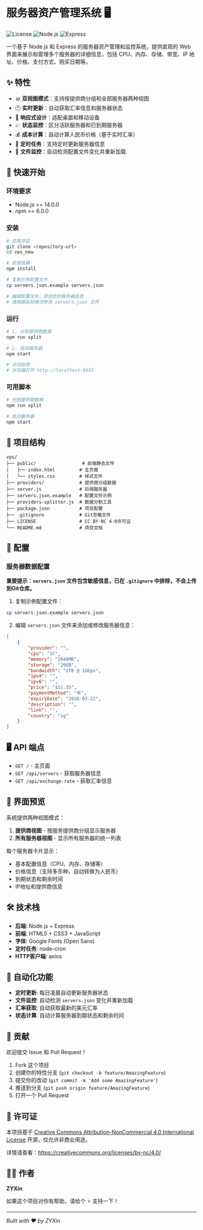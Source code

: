 <!--
 * @Author: ZYXin
 * @Date: 2025-03-18 15:41:01
 * @LastEditTime: 2025-07-19 15:28:37
 * @FilePath: /vps_new/README.md
-->
# 服务器资产管理系统 🖥️

![License](https://img.shields.io/badge/license-CC%20BY--NC%204.0-blue.svg)
![Node.js](https://img.shields.io/badge/node.js-v14+-green.svg)
![Express](https://img.shields.io/badge/express-^4.17.1-lightgrey.svg)

一个基于 Node.js 和 Express 的服务器资产管理和监控系统，提供直观的 Web 界面来展示和管理多个服务器的详细信息，包括 CPU、内存、存储、带宽、IP 地址、价格、支付方式、购买日期等。

## ✨ 特性

- 📊 **双视图模式**：支持按提供商分组和全部服务器两种视图
- 🕐 **实时更新**：自动获取汇率信息和服务器状态
- 🎨 **响应式设计**：适配桌面和移动设备
- 📈 **状态监控**：区分活跃服务器和已到期服务器
- 💰 **成本计算**：自动计算人民币价格（基于实时汇率）
- 🔄 **定时任务**：支持定时更新服务器信息
- 📁 **文件监控**：自动检测配置文件变化并重新加载

## 🚀 快速开始

### 环境要求

- Node.js >= 14.0.0
- npm >= 6.0.0

### 安装

```bash
# 克隆项目
git clone <repository-url>
cd vps_new

# 安装依赖
npm install

# 复制示例配置文件
cp servers.json.example servers.json

# 编辑配置文件，添加您的服务器信息
# 请根据实际情况修改 servers.json 文件
```

### 运行

```bash
# 1. 分割提供商数据
npm run split

# 2. 启动服务器
npm start

# 访问应用
# 浏览器打开 http://localhost:8655
```

### 可用脚本

```bash
# 分割提供商数据
npm run split

# 启动服务器
npm start
```

## 📁 项目结构

```
vps/
├── public/                 # 前端静态文件
│   ├── index.html         # 主页面
│   └── styles.css         # 样式文件
├── providers/             # 提供商分组数据
├── server.js              # 后端服务器
├── servers.json.example   # 配置文件示例
├── providers-splitter.js  # 数据分割工具
├── package.json           # 项目配置
├── .gitignore             # Git忽略文件
├── LICENSE                # CC BY-NC 4.0许可证
└── README.md              # 项目文档
```

## 🔧 配置

### 服务器数据配置

**重要提示：`servers.json` 文件包含敏感信息，已在 `.gitignore` 中排除，不会上传到Git仓库。**

1. 复制示例配置文件：
```bash
cp servers.json.example servers.json
```

2. 编辑 `servers.json` 文件来添加或修改服务器信息：

```json
[
    {
        "provider": "",
        "cpu": "1C",
        "memory": "2048MB",
        "storage": "20GB",
        "bandwidth": "2TB @ 1Gbps",
        "ipv4": "",
        "ipv6": "",
        "price": "$11.35",
        "paymentMethod": "年",
        "expiryDate": "2026-03-22",
        "description": "",
        "link": "",
        "country": "sg"
    }
]
```

## 🖥️ API 端点

- `GET /` - 主页面
- `GET /api/servers` - 获取服务器信息
- `GET /api/exchange-rate` - 获取汇率信息

## 📱 界面预览

系统提供两种视图模式：

1. **提供商视图** - 按服务提供商分组显示服务器
2. **所有服务器视图** - 显示所有服务器的统一列表

每个服务器卡片显示：
- 基本配置信息（CPU、内存、存储等）
- 价格信息（支持多币种，自动转换为人民币）
- 到期状态和剩余时间
- IP地址和提供商信息

## 🛠️ 技术栈

- **后端**: Node.js + Express
- **前端**: HTML5 + CSS3 + JavaScript
- **字体**: Google Fonts (Open Sans)
- **定时任务**: node-cron
- **HTTP客户端**: axios

## 🔄 自动化功能

- **定时更新**: 每日凌晨自动更新服务器状态
- **文件监控**: 自动检测 `servers.json` 变化并重新加载
- **汇率获取**: 自动获取最新的美元汇率
- **状态计算**: 自动计算服务器到期状态和剩余时间

## 🤝 贡献

欢迎提交 Issue 和 Pull Request！

1. Fork 这个项目
2. 创建你的特性分支 (`git checkout -b feature/AmazingFeature`)
3. 提交你的改动 (`git commit -m 'Add some AmazingFeature'`)
4. 推送到分支 (`git push origin feature/AmazingFeature`)
5. 打开一个 Pull Request

## 📄 许可证

本项目基于 [Creative Commons Attribution-NonCommercial 4.0 International License](LICENSE) 开源，仅允许非商业用途。

详情请查看：https://creativecommons.org/licenses/by-nc/4.0/

## 👨‍💻 作者

**ZYXin**

如果这个项目对你有帮助，请给个 ⭐️ 支持一下！

---

*Built with ❤️ by ZYXin*
